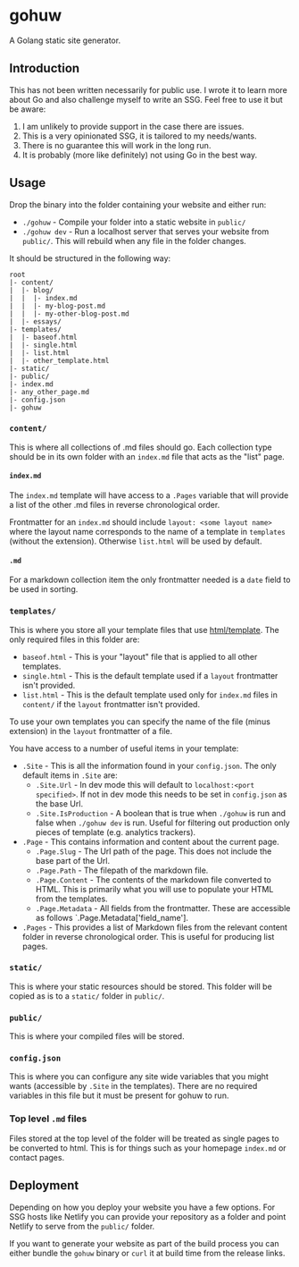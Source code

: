 # gohuw
A Golang static site generator.

## Introduction
This has not been written necessarily for public use. I wrote it to learn more about Go and also challenge myself to write an SSG. Feel free to use it but be aware:

1. I am unlikely to provide support in the case there are issues.
2. This is a very opinionated SSG, it is tailored to my needs/wants.
3. There is no guarantee this will work in the long run.
4. It is probably (more like definitely) not using Go in the best way.

## Usage
Drop the binary into the folder containing your website and either run:

- `./gohuw` - Compile your folder into a static website in `public/`
- `./gohuw dev` - Run a localhost server that serves your website from `public/`. This will rebuild when any file in the folder changes.

It should be structured in the following way:

```
root
|- content/ 
|  |- blog/
|  |  |- index.md 
|  |  |- my-blog-post.md
|  |  |- my-other-blog-post.md
|  |- essays/
|- templates/ 
|  |- baseof.html
|  |- single.html
|  |- list.html
|  |- other_template.html
|- static/ 
|- public/ 
|- index.md 
|- any_other_page.md 
|- config.json 
|- gohuw
```

### `content/` 
This is where all collections of .md files should go. Each collection type should be in its own folder with an `index.md` file that acts as the "list" page.

#### `index.md`
The `index.md` template will have access to a `.Pages` variable that will provide a list of the other .md files in reverse chronological order.

Frontmatter for an `index.md` should include `layout: <some layout name>` where the layout name corresponds to the name of a template in `templates` (without the extension). Otherwise `list.html` will be used by default.

#### `.md` 
For a markdown collection item the only frontmatter needed is a `date` field to be used in sorting.


### `templates/`
This is where you store all your template files that use [html/template](https://pkg.go.dev/html/template). The only required files in this folder are:

- `baseof.html` - This is your "layout" file that is applied to all other templates.
- `single.html` - This is the default template used if a `layout` frontmatter isn't provided.
- `list.html` - This is the default template used only for `index.md` files in `content/` if the `layout` frontmatter isn't provided.

To use your own templates you can specify the name of the file (minus extension) in the `layout` frontmatter of a file.

You have access to a number of useful items in your template:

- `.Site` - This is all the information found in your `config.json`. The only default items in `.Site` are:
    - `.Site.Url` - In dev mode this will default to `localhost:<port specified>`. If not in dev mode this needs to be set in `config.json` as the base Url.
    - `.Site.IsProduction` - A boolean that is true when `./gohuw` is run and false when `./gohuw dev` is run. Useful for filtering out production only pieces of template (e.g. analytics trackers).
- `.Page` - This contains information and content about the current page.
    - `.Page.Slug` - The Url path of the page. This does not include the base part of the Url.
    - `.Page.Path` - The filepath of the markdown file.
    - `.Page.Content` - The contents of the markdown file converted to HTML. This is primarily what you will use to populate your HTML from the templates.
    - `.Page.Metadata` - All fields from the frontmatter. These are accessible as follows `.Page.Metadata['field_name'].
- `.Pages` - This provides a list of Markdown files from the relevant content folder in reverse chronological order. This is useful for producing list pages.


### `static/`
This is where your static resources should be stored. This folder will be copied as is to a `static/` folder in `public/`.


### `public/`
This is where your compiled files will be stored.


### `config.json`
This is where you can configure any site wide variables that you might wants (accessible by `.Site` in the templates). There are no required variables in this file but it must be present for gohuw to run.

### Top level `.md` files
Files stored at the top level of the folder will be treated as single pages to be converted to html. This is for things such as your homepage `index.md` or contact pages.


## Deployment
Depending on how you deploy your website you have a few options. For SSG hosts like Netlify you can provide your repository as a folder and point Netlify to serve from the `public/` folder.

If you want to generate your website as part of the build process you can either bundle the `gohuw` binary or `curl` it at build time from the release links.
